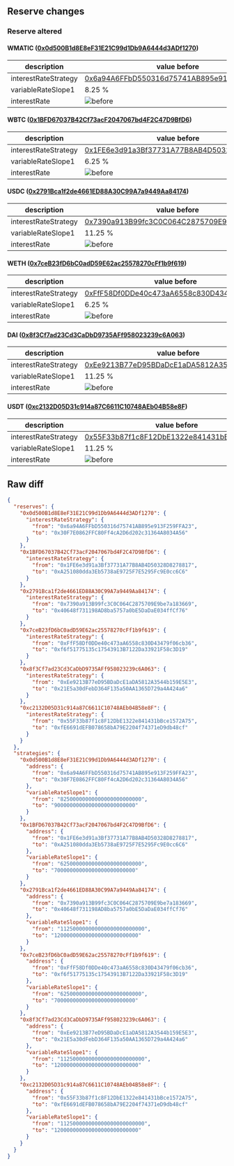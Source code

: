 ## Reserve changes

### Reserve altered

#### WMATIC ([0x0d500B1d8E8eF31E21C99d1Db9A6444d3ADf1270](https://polygonscan.com/address/0x0d500B1d8E8eF31E21C99d1Db9A6444d3ADf1270))

| description | value before | value after |
| --- | --- | --- |
| interestRateStrategy | [0x6a94A6FFbD550316d75741AB895e913F259FFA23](https://polygonscan.com/address/0x6a94A6FFbD550316d75741AB895e913F259FFA23) | [0x30F7E0862FFC80Ff4cA2D6d202c31364A8034A56](https://polygonscan.com/address/0x30F7E0862FFC80Ff4cA2D6d202c31364A8034A56) |
| variableRateSlope1 | 8.25 % | 9 % |
| interestRate | ![before](/.assets/cb37fe806c6884e5d68785436f8a1a1bf31e3d12.svg) | ![after](/.assets/4beacd9bf014f00dc4753ba95ce6a97ef8c89a08.svg) |

#### WBTC ([0x1BFD67037B42Cf73acF2047067bd4F2C47D9BfD6](https://polygonscan.com/address/0x1BFD67037B42Cf73acF2047067bd4F2C47D9BfD6))

| description | value before | value after |
| --- | --- | --- |
| interestRateStrategy | [0x1FE6e3d91a3Bf37731A77B8AB4D50328D8278817](https://polygonscan.com/address/0x1FE6e3d91a3Bf37731A77B8AB4D50328D8278817) | [0xA251080dda3Eb5738aE9725F7E5295Fc9E0cc6C6](https://polygonscan.com/address/0xA251080dda3Eb5738aE9725F7E5295Fc9E0cc6C6) |
| variableRateSlope1 | 6.25 % | 7 % |
| interestRate | ![before](/.assets/66dfc73a7e3da6d9fdc2bd08260f207aa868a95b.svg) | ![after](/.assets/8e32e19fa0018d20a28aece032aef3716ba2e7c9.svg) |

#### USDC ([0x2791Bca1f2de4661ED88A30C99A7a9449Aa84174](https://polygonscan.com/address/0x2791Bca1f2de4661ED88A30C99A7a9449Aa84174))

| description | value before | value after |
| --- | --- | --- |
| interestRateStrategy | [0x7390a913B99fc3C0C064C2875709E9be7a183669](https://polygonscan.com/address/0x7390a913B99fc3C0C064C2875709E9be7a183669) | [0x40648f731198AD8ba5757a0bE5DaDaE034ffCf76](https://polygonscan.com/address/0x40648f731198AD8ba5757a0bE5DaDaE034ffCf76) |
| variableRateSlope1 | 11.25 % | 12 % |
| interestRate | ![before](/.assets/8f72f327b7e8d4fb3dad9084495c26e306690e86.svg) | ![after](/.assets/a2e130a1008912eaa4e955f50518be181bd67f80.svg) |

#### WETH ([0x7ceB23fD6bC0adD59E62ac25578270cFf1b9f619](https://polygonscan.com/address/0x7ceB23fD6bC0adD59E62ac25578270cFf1b9f619))

| description | value before | value after |
| --- | --- | --- |
| interestRateStrategy | [0xFfF58Df0DDe40c473aA6558c830D43479f06cb36](https://polygonscan.com/address/0xFfF58Df0DDe40c473aA6558c830D43479f06cb36) | [0xf6f51775135c17543913B7122Da33921F58c3D19](https://polygonscan.com/address/0xf6f51775135c17543913B7122Da33921F58c3D19) |
| variableRateSlope1 | 6.25 % | 7 % |
| interestRate | ![before](/.assets/c8228fc8d9aacf87ea2459be75926f3bb9eac78d.svg) | ![after](/.assets/841d7a6689936d44e8b7984180d4179f3405aad4.svg) |

#### DAI ([0x8f3Cf7ad23Cd3CaDbD9735AFf958023239c6A063](https://polygonscan.com/address/0x8f3Cf7ad23Cd3CaDbD9735AFf958023239c6A063))

| description | value before | value after |
| --- | --- | --- |
| interestRateStrategy | [0xEe9213B77eD95BDaDcE1aDA5812A3544b159E5E3](https://polygonscan.com/address/0xEe9213B77eD95BDaDcE1aDA5812A3544b159E5E3) | [0x21E5a30dFebD364F135a50AA1365D729a4A424a6](https://polygonscan.com/address/0x21E5a30dFebD364F135a50AA1365D729a4A424a6) |
| variableRateSlope1 | 11.25 % | 12 % |
| interestRate | ![before](/.assets/2a2e860dfcbb553d296a57915716d87b790cab3f.svg) | ![after](/.assets/477048510aec2f55e291e76c0b4b27f73b8b7879.svg) |

#### USDT ([0xc2132D05D31c914a87C6611C10748AEb04B58e8F](https://polygonscan.com/address/0xc2132D05D31c914a87C6611C10748AEb04B58e8F))

| description | value before | value after |
| --- | --- | --- |
| interestRateStrategy | [0x55F33b87f1c8F12DbE1322e841431bBce1572A75](https://polygonscan.com/address/0x55F33b87f1c8F12DbE1322e841431bBce1572A75) | [0xfE6691dEFB078658bA79E2204f74371eD9db48cf](https://polygonscan.com/address/0xfE6691dEFB078658bA79E2204f74371eD9db48cf) |
| variableRateSlope1 | 11.25 % | 12 % |
| interestRate | ![before](/.assets/75079cea5e923ff4b2bb67730d775fa8af415fe7.svg) | ![after](/.assets/c377d504bf0f7b7031f6da3d33e8009c1e505a1b.svg) |

## Raw diff

```json
{
  "reserves": {
    "0x0d500B1d8E8eF31E21C99d1Db9A6444d3ADf1270": {
      "interestRateStrategy": {
        "from": "0x6a94A6FFbD550316d75741AB895e913F259FFA23",
        "to": "0x30F7E0862FFC80Ff4cA2D6d202c31364A8034A56"
      }
    },
    "0x1BFD67037B42Cf73acF2047067bd4F2C47D9BfD6": {
      "interestRateStrategy": {
        "from": "0x1FE6e3d91a3Bf37731A77B8AB4D50328D8278817",
        "to": "0xA251080dda3Eb5738aE9725F7E5295Fc9E0cc6C6"
      }
    },
    "0x2791Bca1f2de4661ED88A30C99A7a9449Aa84174": {
      "interestRateStrategy": {
        "from": "0x7390a913B99fc3C0C064C2875709E9be7a183669",
        "to": "0x40648f731198AD8ba5757a0bE5DaDaE034ffCf76"
      }
    },
    "0x7ceB23fD6bC0adD59E62ac25578270cFf1b9f619": {
      "interestRateStrategy": {
        "from": "0xFfF58Df0DDe40c473aA6558c830D43479f06cb36",
        "to": "0xf6f51775135c17543913B7122Da33921F58c3D19"
      }
    },
    "0x8f3Cf7ad23Cd3CaDbD9735AFf958023239c6A063": {
      "interestRateStrategy": {
        "from": "0xEe9213B77eD95BDaDcE1aDA5812A3544b159E5E3",
        "to": "0x21E5a30dFebD364F135a50AA1365D729a4A424a6"
      }
    },
    "0xc2132D05D31c914a87C6611C10748AEb04B58e8F": {
      "interestRateStrategy": {
        "from": "0x55F33b87f1c8F12DbE1322e841431bBce1572A75",
        "to": "0xfE6691dEFB078658bA79E2204f74371eD9db48cf"
      }
    }
  },
  "strategies": {
    "0x0d500B1d8E8eF31E21C99d1Db9A6444d3ADf1270": {
      "address": {
        "from": "0x6a94A6FFbD550316d75741AB895e913F259FFA23",
        "to": "0x30F7E0862FFC80Ff4cA2D6d202c31364A8034A56"
      },
      "variableRateSlope1": {
        "from": "82500000000000000000000000",
        "to": "90000000000000000000000000"
      }
    },
    "0x1BFD67037B42Cf73acF2047067bd4F2C47D9BfD6": {
      "address": {
        "from": "0x1FE6e3d91a3Bf37731A77B8AB4D50328D8278817",
        "to": "0xA251080dda3Eb5738aE9725F7E5295Fc9E0cc6C6"
      },
      "variableRateSlope1": {
        "from": "62500000000000000000000000",
        "to": "70000000000000000000000000"
      }
    },
    "0x2791Bca1f2de4661ED88A30C99A7a9449Aa84174": {
      "address": {
        "from": "0x7390a913B99fc3C0C064C2875709E9be7a183669",
        "to": "0x40648f731198AD8ba5757a0bE5DaDaE034ffCf76"
      },
      "variableRateSlope1": {
        "from": "112500000000000000000000000",
        "to": "120000000000000000000000000"
      }
    },
    "0x7ceB23fD6bC0adD59E62ac25578270cFf1b9f619": {
      "address": {
        "from": "0xFfF58Df0DDe40c473aA6558c830D43479f06cb36",
        "to": "0xf6f51775135c17543913B7122Da33921F58c3D19"
      },
      "variableRateSlope1": {
        "from": "62500000000000000000000000",
        "to": "70000000000000000000000000"
      }
    },
    "0x8f3Cf7ad23Cd3CaDbD9735AFf958023239c6A063": {
      "address": {
        "from": "0xEe9213B77eD95BDaDcE1aDA5812A3544b159E5E3",
        "to": "0x21E5a30dFebD364F135a50AA1365D729a4A424a6"
      },
      "variableRateSlope1": {
        "from": "112500000000000000000000000",
        "to": "120000000000000000000000000"
      }
    },
    "0xc2132D05D31c914a87C6611C10748AEb04B58e8F": {
      "address": {
        "from": "0x55F33b87f1c8F12DbE1322e841431bBce1572A75",
        "to": "0xfE6691dEFB078658bA79E2204f74371eD9db48cf"
      },
      "variableRateSlope1": {
        "from": "112500000000000000000000000",
        "to": "120000000000000000000000000"
      }
    }
  }
}
```